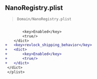 ## NanoRegistry.plist

> `Domain/NanoRegistry.plist`

```diff

 		<key>Enabled</key>
 		<true/>
 	</dict>
+	<key>revlock_shipping_behavior</key>
+	<dict>
+		<key>Enabled</key>
+		<true/>
+	</dict>
 </dict>
 </plist>
 

```

